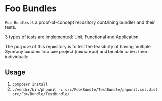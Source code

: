 # Foo Bundles

`Foo Bundles` is a proof-of-concept repository containing bundles and their
tests.

3 types of tests are implemented: Unit, Functional and Application.

The purpose of this repository is to test the feasibility of having multiple
Symfony bundles into one project (monorepo) and be able to test them
individually.

## Usage

1. `composer install`
2. `./vendor/bin/phpunit -c src/Foo/Bundle/TestBundle/phpunit.xml.dist  src/Foo/Bundle/TestBundle/`
